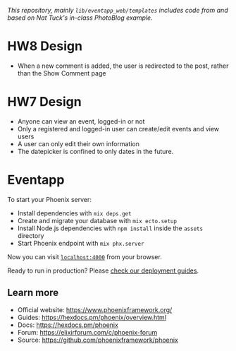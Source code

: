 *This repository, mainly ```lib/eventapp_web/templates``` includes code from and based on Nat Tuck's
in-class PhotoBlog example.*

# HW8 Design
- When a new comment is added, the user is redirected to the post, rather than the Show Comment page 

# HW7 Design
- Anyone can view an event, logged-in or not
- Only a registered and logged-in user can create/edit events and view users
- A user can only edit their own information
- The datepicker is confined to only dates in the future.

# Eventapp

To start your Phoenix server:

  * Install dependencies with `mix deps.get`
  * Create and migrate your database with `mix ecto.setup`
  * Install Node.js dependencies with `npm install` inside the `assets` directory
  * Start Phoenix endpoint with `mix phx.server`

Now you can visit [`localhost:4000`](http://localhost:4000) from your browser.

Ready to run in production? Please [check our deployment guides](https://hexdocs.pm/phoenix/deployment.html).

## Learn more

  * Official website: https://www.phoenixframework.org/
  * Guides: https://hexdocs.pm/phoenix/overview.html
  * Docs: https://hexdocs.pm/phoenix
  * Forum: https://elixirforum.com/c/phoenix-forum
  * Source: https://github.com/phoenixframework/phoenix
